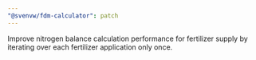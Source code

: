 ```yaml
---
"@svenvw/fdm-calculator": patch
---
```


Improve nitrogen balance calculation performance for fertilizer supply by iterating over each fertilizer application only once.
